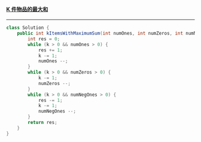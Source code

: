 #### <a href="https://leetcode.cn/problems/k-items-with-the-maximum-sum/">K 件物品的最大和</a>

----------------

```java
class Solution {
    public int kItemsWithMaximumSum(int numOnes, int numZeros, int numNegOnes, int k) {
        int res = 0;
        while (k > 0 && numOnes > 0) {
            res += 1;
            k -= 1;
            numOnes --;
        }
        while (k > 0 && numZeros > 0) {
            k -= 1;
            numZeros --;
        }
        while (k > 0 && numNegOnes > 0) {
            res -= 1;
            k -= 1;
            numNegOnes --;
        }
        return res;
    }
}
```

